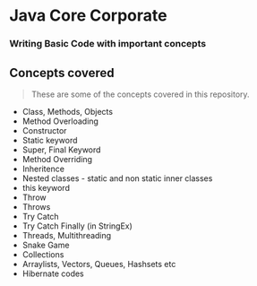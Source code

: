 # Java Core Corporate

### Writing Basic Code with important concepts


## Concepts covered
> These are some of the concepts covered in this repository.

- Class, Methods, Objects
- Method Overloading
- Constructor
- Static keyword
- Super, Final Keyword
- Method Overriding
- Inheritence
- Nested classes - static and non static inner classes
- this keyword
- Throw
- Throws
- Try Catch
- Try Catch Finally (in StringEx)
- Threads, Multithreading
- Snake Game
- Collections
- Arraylists, Vectors, Queues, Hashsets etc
- Hibernate codes
